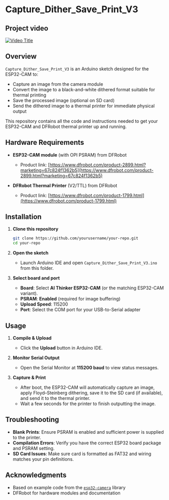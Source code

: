 # Capture\_Dither\_Save\_Print\_V3
## Project video
[![Video Title](https://img.youtube.com/vi/8lnDPz4QZjQ/0.jpg)](https://www.youtube.com/watch?v=8lnDPz4QZjQ)

## Overview

`Capture_Dither_Save_Print_V3` is an Arduino sketch designed for the ESP32-CAM to:

* Capture an image from the camera module
* Convert the image to a black-and-white dithered format suitable for thermal printing
* Save the processed image (optional on SD card)
* Send the dithered image to a thermal printer for immediate physical output

This repository contains all the code and instructions needed to get your ESP32-CAM and DFRobot thermal printer up and running.

## Hardware Requirements

* **ESP32-CAM module** (with OPI PSRAM) from DFRobot

  * Product link: [https://www.dfrobot.com/product-2899.html?marketing=67c824f1362b5](https://www.dfrobot.com/product-2899.html?marketing=67c824f1362b5)
* **DFRobot Thermal Printer** (V2/TTL) from DFRobot

  * Product link: [https://www.dfrobot.com/product-1799.html](https://www.dfrobot.com/product-1799.html)


## Installation

1. **Clone this repository**

   ```bash
   git clone https://github.com/yourusername/your-repo.git
   cd your-repo
   ```
2. **Open the sketch**

   * Launch Arduino IDE and open `Capture_Dither_Save_Print_V3.ino` from this folder.
3. **Select board and port**

   * **Board**: Select **AI Thinker ESP32-CAM** (or the matching ESP32-CAM variant).
   * **PSRAM**: **Enabled** (required for image buffering)
   * **Upload Speed**: 115200
   * **Port**: Select the COM port for your USB-to-Serial adapter

## Usage

1. **Compile & Upload**

   * Click the **Upload** button in Arduino IDE.
2. **Monitor Serial Output**

   * Open the Serial Monitor at **115200 baud** to view status messages.
3. **Capture & Print**

   * After boot, the ESP32-CAM will automatically capture an image, apply Floyd–Steinberg dithering, save it to the SD card (if available), and send it to the thermal printer.
   * Wait a few seconds for the printer to finish outputting the image.

## Troubleshooting

* **Blank Prints**: Ensure PSRAM is enabled and sufficient power is supplied to the printer.
* **Compilation Errors**: Verify you have the correct ESP32 board package and PSRAM setting.
* **SD Card Issues**: Make sure card is formatted as FAT32 and wiring matches your pin definitions.

## Acknowledgments

* Based on example code from the [`esp32-camera`](https://github.com/espressif/esp32-camera) library
* DFRobot for hardware modules and documentation
